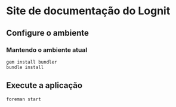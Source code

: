# Site de documentação do Lognit

## Configure o ambiente


### Mantendo o ambiente atual

    gem install bundler
    bundle install
    
## Execute a aplicação

    foreman start
    
